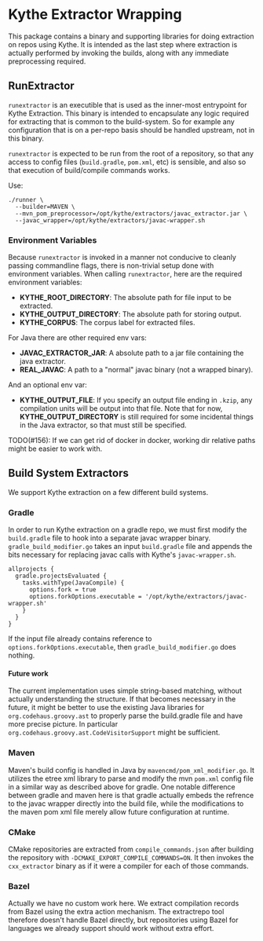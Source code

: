 # Kythe Extractor Wrapping

This package contains a binary and supporting libraries for doing extraction
on repos using Kythe.  It is intended as the last step where extraction is
actually performed by invoking the builds, along with any immediate
preprocessing required.

## RunExtractor

`runextractor` is an executible that is used as the inner-most entrypoint for
Kythe Extraction.  This binary is intended to encapsulate any logic required for
extracting that is common to the build-system.  So for example any configuration
that is on a per-repo basis should be handled upstream, not in this binary.

`runextractor` is expected to be run from the root of a repository, so that
any access to config files (`build.gradle`, `pom.xml`, etc) is sensible, and
also so that execution of build/compile commands works.

Use:

```
./runner \
  --builder=MAVEN \
  --mvn_pom_preprocessor=/opt/kythe/extractors/javac_extractor.jar \
  --javac_wrapper=/opt/kythe/extractors/javac-wrapper.sh
```

### Environment Variables

Because `runextractor` is invoked in a manner not conducive to cleanly passing
commandline flags, there is non-trivial setup done with environment variables.
When calling `runextractor`, here are the required environment variables:

* **KYTHE_ROOT_DIRECTORY**: The absolute path for file input to be extracted.
* **KYTHE_OUTPUT_DIRECTORY**: The absolute path for storing output.
* **KYTHE_CORPUS**: The corpus label for extracted files.

For Java there are other required env vars:
* **JAVAC_EXTRACTOR_JAR**: A absolute path to a jar file containing the java
  extractor.
* **REAL_JAVAC**: A path to a "normal" javac binary (not a wrapped binary).

And an optional env var:
* **KYTHE_OUTPUT_FILE**: If you specify an output file ending in `.kzip`, any
  compilation units will be output into that file.  Note that for now,
  **KYTHE_OUTPUT_DIRECTORY** is still required for some incidental things in
  the Java extractor, so that must still be specified.

TODO(#156): If we can get rid of docker in docker, working dir relative paths
  might be easier to work with.

## Build System Extractors

We support Kythe extraction on a few different build systems.

### Gradle

In order to run Kythe extraction on a gradle repo, we must first modify the
`build.gradle` file to hook into a separate javac wrapper binary.
`gradle_build_modifier.go` takes an input `build.gradle` file and appends the
bits necessary for replacing javac calls with Kythe's `javac-wrapper.sh`.

```
allprojects {
  gradle.projectsEvaluated {
    tasks.withType(JavaCompile) {
      options.fork = true
      options.forkOptions.executable = '/opt/kythe/extractors/javac-wrapper.sh'
    }
  }
}
```

If the input file already contains reference to
`options.forkOptions.executable`, then `gradle_build_modifier.go` does nothing.

#### Future work

The current implementation uses simple string-based matching, without actually
understanding the structure.  If that becomes necessary in the future, it might
be better to use the existing Java libraries for `org.codehaus.groovy.ast` to
properly parse the build.gradle file and have more precise picture.  In
particular `org.codehaus.groovy.ast.CodeVisitorSupport` might be sufficient.

### Maven

Maven's build config is handled in Java by `mavencmd/pom_xml_modifier.go`.  It
utilizes the etree xml library to parse and modify the mvn `pom.xml` config file
in a similar way as described above for gradle.  One notable difference between
gradle and maven here is that gradle actually embeds the refrence to the javac
wrapper directly into the build file, while the modifications to the maven pom
xml file merely allow future configuration at runtime.

### CMake

CMake repositories are extracted from `compile_commands.json` after building
the repository with `-DCMAKE_EXPORT_COMPILE_COMMANDS=ON`. It then invokes the
`cxx_extractor` binary as if it were a compiler for each of those commands.

### Bazel

Actually we have no custom work here.  We extract compilation records from Bazel
using the extra action mechanism.  The extractrepo tool therefore doesn't handle
Bazel directly, but repositories using Bazel for languages we already support
should work without extra effort.
